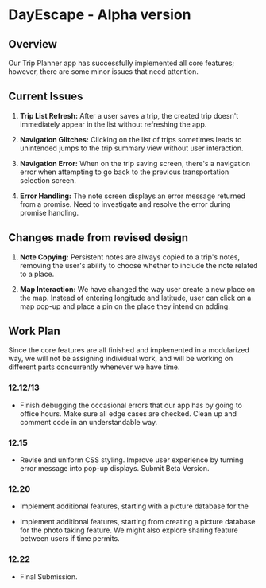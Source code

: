 # DayEscape - Alpha version

## Overview

Our Trip Planner app has successfully implemented all core features; however, there are some minor issues that need attention.

## Current Issues

1. **Trip List Refresh:** After a user saves a trip, the created trip doesn't immediately appear in the list without refreshing the app.

2. **Navigation Glitches:** Clicking on the list of trips sometimes leads to unintended jumps to the trip summary view without user interaction.

3. **Navigation Error:** When on the trip saving screen, there's a navigation error when attempting to go back to the previous transportation selection screen.

4. **Error Handling:** The note screen displays an error message returned from a promise. Need to investigate and resolve the error during promise handling.

## Changes made from revised design

1. **Note Copying:** Persistent notes are always copied to a trip's notes, removing the user's ability to choose whether to include the note related to a place.

2. **Map Interaction:** We have changed the way user create a new place on the map. Instead of entering longitude and latitude, user can click on a map pop-up and place a pin on the place they intend on adding.

## Work Plan

Since the core features are all finished and implemented in a modularized way, we will not be assigning individual work, and will be working on different parts concurrently whenever we have time.

### 12.12/13

- Finish debugging the occasional errors that our app has by going to office hours. Make sure all edge cases are checked. Clean up and comment code in an understandable way.

### 12.15

- Revise and uniform CSS styling. Improve user experience by turning error message into pop-up displays. Submit Beta Version.

### 12.20

- Implement additional features, starting with a picture database for the

- Implement additional features, starting from creating a picture database for the photo taking feature. We might also explore sharing feature between users if time permits.

### 12.22

- Final Submission.
